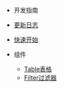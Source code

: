 - 开发指南
 - [更新日志](doc/log.md)
 - [快速开始](doc/quickstart.md)

- 组件
  - [Table表格](doc/table.md)
  - [Filter过滤器](doc/filter.md)